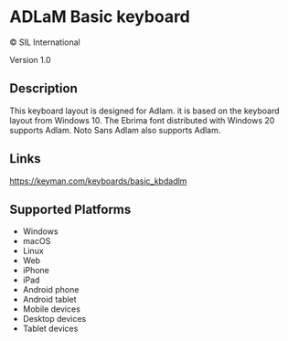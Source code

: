 ADLaM Basic keyboard
==============

© SIL International

Version 1.0

Description
-----------

This keyboard layout is designed for Adlam. it is based on the keyboard layout from Windows 10. 
The Ebrima font distributed with Windows 20 supports Adlam. Noto Sans Adlam also supports Adlam.

Links
-----
https://keyman.com/keyboards/basic_kbdadlm

Supported Platforms
-------------------
 * Windows
 * macOS
 * Linux
 * Web
 * iPhone
 * iPad
 * Android phone
 * Android tablet
 * Mobile devices
 * Desktop devices
 * Tablet devices

